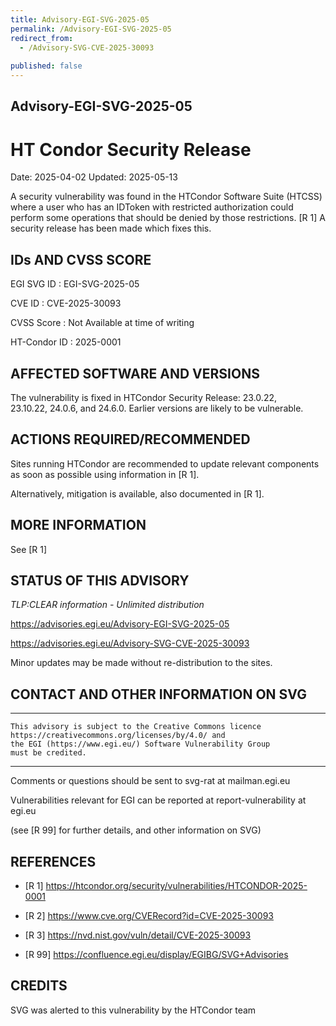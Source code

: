 ```yaml
---
title: Advisory-EGI-SVG-2025-05
permalink: /Advisory-EGI-SVG-2025-05
redirect_from:
  - /Advisory-SVG-CVE-2025-30093
  
published: false
---
```


## Advisory-EGI-SVG-2025-05

# HT Condor Security Release

Date:        2025-04-02
Updated:     2025-05-13
      
A security vulnerability was found in the HTCondor Software Suite (HTCSS)
where a user who has an IDToken with restricted authorization could perform 
some operations that should be denied by those restrictions. [R 1]
A security release has been made which fixes this. 
    
## IDs AND CVSS SCORE      

EGI SVG ID : EGI-SVG-2025-05
    
CVE ID     : CVE-2025-30093

CVSS Score : Not Available at time of writing
    
HT-Condor ID : 2025-0001

## AFFECTED SOFTWARE AND VERSIONS

The vulnerability is fixed in HTCondor Security Release: 23.0.22,  
23.10.22, 24.0.6, and 24.6.0.
Earlier versions are likely to be vulnerable.
    
## ACTIONS REQUIRED/RECOMMENDED

Sites running HTCondor are recommended to update relevant components 
as soon as possible using information in [R 1].

Alternatively, mitigation is available, also documented in [R 1].


## MORE INFORMATION

See [R 1]  

   
## STATUS OF THIS ADVISORY
                       
_TLP:CLEAR information - Unlimited distribution_ 
    
 https://advisories.egi.eu/Advisory-EGI-SVG-2025-05  
    
 https://advisories.egi.eu/Advisory-SVG-CVE-2025-30093  

Minor updates may be made without re-distribution to the sites.


## CONTACT AND OTHER INFORMATION ON SVG
  
-----------------------------
    This advisory is subject to the Creative Commons licence 
    https://creativecommons.org/licenses/by/4.0/ and
    the EGI (https://www.egi.eu/) Software Vulnerability Group 
    must be credited.
----
  
Comments or questions should be sent to
	svg-rat at mailman.egi.eu

Vulnerabilities relevant for EGI can be reported at
	report-vulnerability at egi.eu
    
(see [R 99] for further details, and other information on SVG)
    
    
## REFERENCES


- [R 1] <https://htcondor.org/security/vulnerabilities/HTCONDOR-2025-0001>
    
- [R 2] <https://www.cve.org/CVERecord?id=CVE-2025-30093>
    
- [R 3] <https://nvd.nist.gov/vuln/detail/CVE-2025-30093>

- [R 99] <https://confluence.egi.eu/display/EGIBG/SVG+Advisories>

## CREDITS

SVG was alerted to this vulnerability by the HTCondor team

